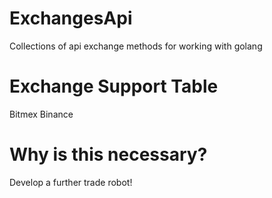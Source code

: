 # ExchangesApi

Collections of api exchange methods for working with golang

# Exchange Support Table

Bitmex
Binance

# Why is this necessary?

Develop a further trade robot!
